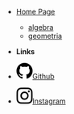 - [Home Page](/)
  - [algebra](/algebra/_home.md)
  - [geometria](/geometria/_home.md)
  
- **Links**
- [![Github](assets/image/github.svg)Github](https://github.com/arcbomi)
- [![Instagram](assets/image/ins.svg)Instagram](https://instagram.com)
